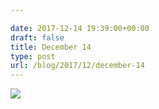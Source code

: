 ```yaml
---

date: 2017-12-14 19:39:00+00:00
draft: false
title: December 14
type: post
url: /blog/2017/12/december-14
---
```




  
   ![](/images/2017-12-14-201712december-14/IMG_3293.jpg)

  


